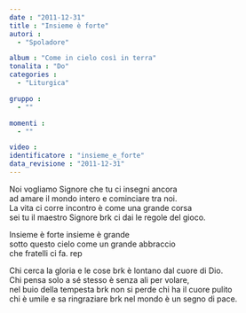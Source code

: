 ```yaml
---
date : "2011-12-31"
title : "Insieme è forte"
autori : 
  - "Spoladore"

album : "Come in cielo così in terra"
tonalita : "Do"
categories : 
  - "Liturgica"

gruppo : 
  - ""

momenti : 
  - ""

video : 
identificatore : "insieme_e_forte"
data_revisione : "2011-12-31"
---
```

  
  
  
Noi vogliamo Signore che tu ci insegni ancora  
ad amare il mondo intero e cominciare tra noi.  
La vita ci corre incontro è come una grande corsa  
sei tu il maestro Signore brk ci dai le regole del gioco.    
  
  
  
Insieme è forte insieme è grande  
sotto questo cielo come un grande abbraccio  
che fratelli ci fa. rep   
  
  
  
  
Chi cerca la gloria e le cose brk è lontano dal cuore di Dio.  
Chi pensa solo a sé stesso è senza ali per volare,  
nel buio della tempesta brk non si perde chi ha il cuore pulito  
chi è umile e sa ringraziare brk nel mondo è un segno di pace.  
  
  
  
